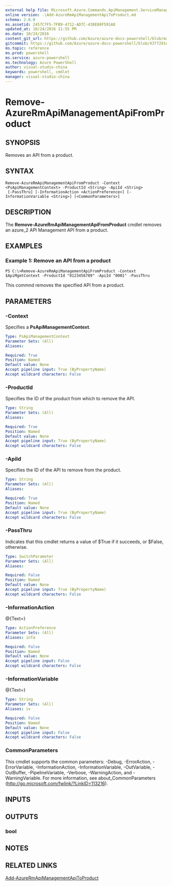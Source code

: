 ```yaml
---
external help file: Microsoft.Azure.Commands.ApiManagement.ServiceManagement.dll-Help.xml
online version: .\Add-AzureRmApiManagementApiToProduct.md
schema: 2.0.0
ms.assetid: 2457C7F5-7FB9-4712-AD7C-438E88F591A8
updated_at: 10/24/2016 11:55 PM
ms.date: 10/24/2016
content_git_url: https://github.com/Azure/azure-docs-powershell/blob/master/azureps-cmdlets-docs/ResourceManager/Microsoft.Azure.Commands.ApiManagement.ServiceManagement/v1.1.4/Remove-AzureRmApiManagementApiFromProduct.md
gitcommit: https://github.com/Azure/azure-docs-powershell/blob/4377291ee360e58e2c1c5d644155daf6a0279055/azureps-cmdlets-docs/ResourceManager/Microsoft.Azure.Commands.ApiManagement.ServiceManagement/v1.1.4/Remove-AzureRmApiManagementApiFromProduct.md
ms.topic: reference
ms.prod: powershell
ms.service: azure-powershell
ms.technology: Azure PowerShell
author: visual-studio-china
keywords: powershell, cmdlet
manager: visual-studio-china
---
```


# Remove-AzureRmApiManagementApiFromProduct

## SYNOPSIS
Removes an API from a product.

## SYNTAX

```
Remove-AzureRmApiManagementApiFromProduct -Context <PsApiManagementContext> -ProductId <String> -ApiId <String>
 [-PassThru] [-InformationAction <ActionPreference>] [-InformationVariable <String>] [<CommonParameters>]
```

## DESCRIPTION
The **Remove-AzureRmApiManagementApiFromProduct** cmdlet removes an azure_2 API Management API from a product.

## EXAMPLES

### Example 1: Remove an API from a product
```
PS C:\>Remove-AzureRmApiManagementApiFromProduct -Context $ApiMgmtContext -ProductId "0123456789" -ApiId "0001" -PassThru
```

This commnd removes the specified API from a product.

## PARAMETERS

### -Context
Specifies a **PsApiManagementContext**.

```yaml
Type: PsApiManagementContext
Parameter Sets: (All)
Aliases: 

Required: True
Position: Named
Default value: None
Accept pipeline input: True (ByPropertyName)
Accept wildcard characters: False
```

### -ProductId
Specifies the ID of the product from which to remove the API.

```yaml
Type: String
Parameter Sets: (All)
Aliases: 

Required: True
Position: Named
Default value: None
Accept pipeline input: True (ByPropertyName)
Accept wildcard characters: False
```

### -ApiId
Specifies the ID of the API to remove from the product.

```yaml
Type: String
Parameter Sets: (All)
Aliases: 

Required: True
Position: Named
Default value: None
Accept pipeline input: True (ByPropertyName)
Accept wildcard characters: False
```

### -PassThru
Indicates that this cmdlet returns a value of $True if it succeeds, or $False, otherwise.

```yaml
Type: SwitchParameter
Parameter Sets: (All)
Aliases: 

Required: False
Position: Named
Default value: None
Accept pipeline input: True (ByPropertyName)
Accept wildcard characters: False
```

### -InformationAction
@{Text=}

```yaml
Type: ActionPreference
Parameter Sets: (All)
Aliases: infa

Required: False
Position: Named
Default value: None
Accept pipeline input: False
Accept wildcard characters: False
```

### -InformationVariable
@{Text=}

```yaml
Type: String
Parameter Sets: (All)
Aliases: iv

Required: False
Position: Named
Default value: None
Accept pipeline input: False
Accept wildcard characters: False
```

### CommonParameters
This cmdlet supports the common parameters: -Debug, -ErrorAction, -ErrorVariable, -InformationAction, -InformationVariable, -OutVariable, -OutBuffer, -PipelineVariable, -Verbose, -WarningAction, and -WarningVariable. For more information, see about_CommonParameters (http://go.microsoft.com/fwlink/?LinkID=113216).

## INPUTS

## OUTPUTS

### bool

## NOTES

## RELATED LINKS

[Add-AzureRmApiManagementApiToProduct](./Add-AzureRmApiManagementApiToProduct.md)


